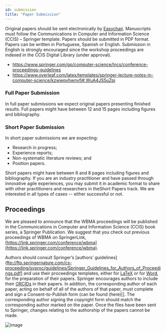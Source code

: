 ```yaml
---
id: submission
title: "Paper Submission"
---
```



Original papers should be sent electronically by [Easychair](https://easychair.org/conferences/?conf=wbma2019). Manuscripts must follow the Communications in Computer and Information Science (CCIS) – Springer template. Papers should be submitted in PDF format. Papers can be written in Portuguese, Spanish or English. Submission in English is strongly encouraged since the workshop proceedings are indexed in the CCIS Digital Library  (under approval).

- https://www.springer.com/gp/computer-science/lncs/conference-proceedings-guidelines
- https://www.overleaf.com/latex/templates/springer-lecture-notes-in-computer-science/kzwwpvhwnvfj#.WuA4JS5uZpi

### Full Paper Submission

In full paper submissions we expect original papers presenting finished results. Full papers might have between 12 and 15 pages including figures and bibliography.


### Short Paper Submission

In short paper submissions we are expecting:

- Research in progress;
- Experience reports;
- Non-systematic literature reviews; and
- Position papers.

Short papers might have between 6 and 8 pages including figures and bibliography. If you are an industry practitioner and have passed through innovative agile experiences, you may submit it in academic format to share with other practitioners and researchers in theShort Papers track. We are interested in all types of cases -- either successful or not.

## Proceedings


We are pleased to announce that the WBMA proceedings will be published in the Communications in Computer and Information Science (CCIS) book series, a Springer Publication. We suggest that you check out previous proceedings of WBMA on SpringerLink, [https://link.springer.com/conference/wbma](https://link.springer.com/conference/wbma). 

Authors should consult Springer’s [authors’ guidelines](ftp://ftp.springernature.com/cs-proceeding/svproc/guidelines/Springer_Guidelines_for_Authors_of_Proceedings.pdf] and use their proceedings templates, either for [LaTeX](ftp://ftp.springernature.com/cs-proceeding/llncs/llncs2e.zip) or for [Word](ftp://ftp.springernature.com/cs-proceeding/llncs/word/splnproc1703.zip), for the preparation of their papers. Springer encourages authors to include their [ORCIDs](https://www.springer.com/gp/authors-editors/orcid?wt_mc=Other.Other.1.AUT642.ORCID+proceedings+pilot+2017&utm_medium=other&utm_source=other&utm_content=8232017&utm_campaign=1_barz01_orcid+proceedings+pilot+2017) in their papers. In addition, the corresponding author of each paper, acting on behalf of all of the authors of that paper, must complete and sign a Consent-to-Publish form (can be found (here)[]. The corresponding author signing the copyright form should match the corresponding author marked on the paper. Once the files have been sent to Springer, changes relating to the authorship of the papers cannot be made.


![image](https://github.com/lappis-unb/agile-brazil-hotsite/blob/master/docs/wbma/figs/CCIS-Logo.jpg)
